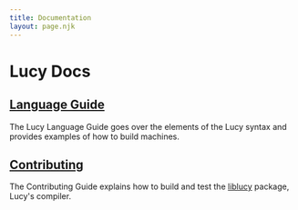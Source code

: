```yaml
---
title: Documentation
layout: page.njk
---
```


# Lucy Docs

## [Language Guide](docs/language/)

The Lucy Language Guide goes over the elements of the Lucy syntax and provides examples of how to build machines.

## [Contributing](docs/contributing/)

The Contributing Guide explains how to build and test the [liblucy](https://github.com/matthewp/liblucy) package, Lucy's compiler.